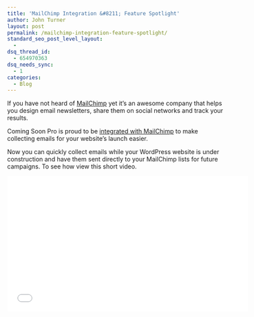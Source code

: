 ```yaml
---
title: 'MailChimp Integration &#8211; Feature Spotlight'
author: John Turner
layout: post
permalink: /mailchimp-integration-feature-spotlight/
standard_seo_post_level_layout:
  -
dsq_thread_id:
  - 654970363
dsq_needs_sync:
  - 1
categories:
  - Blog
---
```

If you have not heard of [MailChimp][1] yet it&#8217;s an awesome company that helps you design email newsletters, share them on social networks and track your results.

Coming Soon Pro is proud to be [integrated with MailChimp][2] to make collecting emails for your website&#8217;s launch easier.

Now you can quickly collect emails while your WordPress website is under construction and have them sent directly to your MailChimp lists for future campaigns. To see how view this short video.

<iframe width="560" height="315" src="//www.youtube.com/embed/Xtr_YDUfN7w" frameborder="0" allowfullscreen></iframe>

 [1]: http://www.mailchimp.com
 [2]: /features/
